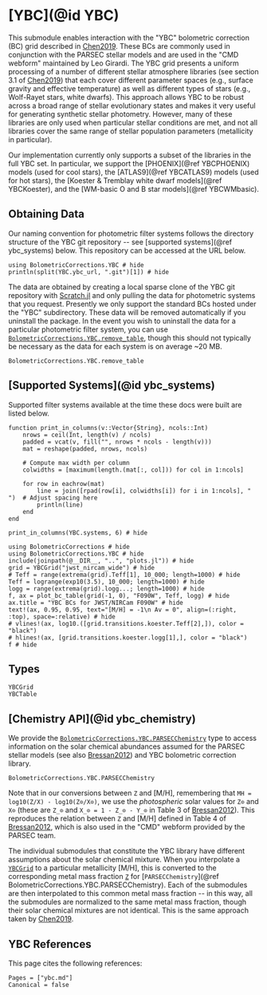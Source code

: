 # [YBC](@id YBC)

This submodule enables interaction with the "YBC" bolometric correction (BC) grid described in [Chen2019](@citet). These BCs are commonly used in conjunction with the PARSEC stellar models and are used in the "CMD webform" maintained by Leo Girardi. The YBC grid presents a uniform processing of a number of different stellar atmosphere libraries (see section 3.1 of [Chen2019](@citealt)) that each cover different parameter spaces (e.g., surface gravity and effective temperature) as well as different types of stars (e.g., Wolf-Rayet stars, white dwarfs). This approach allows YBC to be robust across a broad range of stellar evolutionary states and makes it very useful for generating synthetic stellar photometry. However, many of these libraries are only used when particular stellar conditions are met, and not all libraries cover the same range of stellar population parameters (metallicity in particular).

Our implementation currently only supports a subset of the libraries in the full YBC set. In particular, we support the [PHOENIX](@ref YBCPHOENIX) models (used for cool stars), the [ATLAS9](@ref YBCATLAS9) models (used for hot stars), the [Koester & Tremblay white dwarf models](@ref YBCKoester), and the [WM-basic O and B star models](@ref YBCWMbasic).

## Obtaining Data

Our naming convention for photometric filter systems follows the directory structure of the YBC git repository -- see [supported systems](@ref ybc_systems) below. This repository can be accessed at the URL below.

```@example ybc
using BolometricCorrections.YBC # hide
println(split(YBC.ybc_url, ".git")[1]) # hide
```

The data are obtained by creating a local sparse clone of the YBC git repository with [Scratch.jl](https://github.com/JuliaPackaging/Scratch.jl) and only pulling the data for photometric systems that you request. Presently we only support the standard BCs hosted under the "YBC" subdirectory. These data will be removed automatically if you uninstall the package. In the event you wish to uninstall the data for a particular photometric filter system, you can use [`BolometricCorrections.YBC.remove_table`](@ref), though this should not typically be necessary as the data for each system is on average ~20 MB.

```@docs
BolometricCorrections.YBC.remove_table
```

## [Supported Systems](@id ybc_systems)
Supported filter systems available at the time these docs were built are listed below.

```@setup ybc
function print_in_columns(v::Vector{String}, ncols::Int)
    nrows = ceil(Int, length(v) / ncols)
    padded = vcat(v, fill("", nrows * ncols - length(v)))
    mat = reshape(padded, nrows, ncols)

    # Compute max width per column
    colwidths = [maximum(length.(mat[:, col])) for col in 1:ncols]

    for row in eachrow(mat)
        line = join([rpad(row[i], colwidths[i]) for i in 1:ncols], "  ")  # Adjust spacing here
        println(line)
    end
end
```

```@example ybc
print_in_columns(YBC.systems, 6) # hide
```

```@example ybc
using BolometricCorrections # hide
using BolometricCorrections.YBC # hide
include(joinpath(@__DIR__, "..", "plots.jl")) # hide
grid = YBCGrid("jwst_nircam_wide") # hide
# Teff = range(extrema(grid).Teff[1], 10_000; length=1000) # hide
Teff = logrange(exp10(3.5), 10_000; length=1000) # hide
logg = range(extrema(grid).logg...; length=1000) # hide
f, ax = plot_bc_table(grid(-1, 0), "F090W", Teff, logg) # hide
ax.title = "YBC BCs for JWST/NIRCam F090W" # hide
text!(ax, 0.95, 0.95, text="[M/H] = -1\n Av = 0", align=(:right, :top), space=:relative) # hide
# vlines!(ax, log10.([grid.transitions.koester.Teff[2],]), color = "black")
# hlines!(ax, [grid.transitions.koester.logg[1],], color = "black")
f # hide
```

## Types

```@docs
YBCGrid
YBCTable
```

## [Chemistry API](@id ybc_chemistry)
We provide the [`BolometricCorrections.YBC.PARSECChemistry`](@ref) type to access information on the solar chemical abundances assumed for the PARSEC stellar models (see also [Bressan2012](@citet)) and YBC bolometric correction library.

```@docs
BolometricCorrections.YBC.PARSECChemistry
```

Note that in our conversions between ``Z`` and \[M/H\], remembering that `MH = log10(Z/X) - log10(Z⊙/X⊙)`, we use the *photospheric* solar values for `Z⊙` and `X⊙` (these are `Z_⊙` and `X_⊙ = 1 - Z_⊙ - Y_⊙` in Table 3 of [Bressan2012](@citet)). This reproduces the relation between `Z` and \[M/H\] defined in Table 4 of [Bressan2012](@citet), which is also used in the "CMD" webform provided by the PARSEC team.

The individual submodules that constitute the YBC library have different assumptions about the solar chemical mixture. When you interpolate a [`YBCGrid`](@ref) to a particular metallicity \[M/H\], this is converted to the corresponding metal mass fraction [`Z`](@ref) for [`PARSECChemistry`](@ref BolometricCorrections.YBC.PARSECChemistry). Each of the submodules are then interpolated to this common metal mass fraction -- in this way, all the submodules are normalized to the same metal mass fraction, though their solar chemical mixtures are not identical. This is the same approach taken by [Chen2019](@citet).

## YBC References
This page cites the following references:

```@bibliography
Pages = ["ybc.md"]
Canonical = false
```